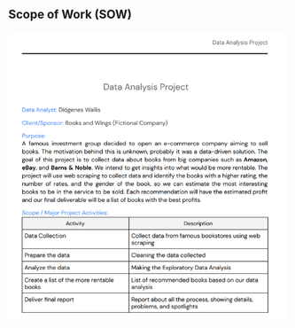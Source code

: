 ## Scope of Work (SOW)

<img src="https://github.com/Wallis16/Data-Science-Portfolio/blob/main/Books%20%26%20Wings/Figures/SOW.png" width="800">
